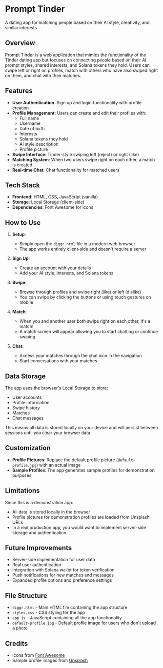 # Prompt Tinder

A dating app for matching people based on their AI style, creativity, and similar interests.

## Overview

Prompt Tinder is a web application that mimics the functionality of the Tinder dating app but focuses on connecting people based on their AI prompt styles, shared interests, and Solana tokens they hold. Users can swipe left or right on profiles, match with others who have also swiped right on them, and chat with their matches.

## Features

- **User Authentication**: Sign up and login functionality with profile creation
- **Profile Management**: Users can create and edit their profiles with:
  - Full name
  - Username
  - Date of birth
  - Interests
  - Solana tokens they hold
  - AI style description
  - Profile picture
- **Swipe Interface**: Tinder-style swiping left (reject) or right (like)
- **Matching System**: When two users swipe right on each other, a match is created
- **Real-time Chat**: Chat functionality for matched users

## Tech Stack

- **Frontend**: HTML, CSS, JavaScript (vanilla)
- **Storage**: Local Storage (client-side)
- **Dependencies**: Font Awesome for icons

## How to Use

1. **Setup**:
   - Simply open the `diggr.html` file in a modern web browser
   - The app works entirely client-side and doesn't require a server

2. **Sign Up**:
   - Create an account with your details
   - Add your AI style, interests, and Solana tokens

3. **Swipe**:
   - Browse through profiles and swipe right (like) or left (dislike)
   - You can swipe by clicking the buttons or using touch gestures on mobile

4. **Match**:
   - When you and another user both swipe right on each other, it's a match!
   - A match screen will appear allowing you to start chatting or continue swiping

5. **Chat**:
   - Access your matches through the chat icon in the navigation
   - Start conversations with your matches

## Data Storage

The app uses the browser's Local Storage to store:
- User accounts
- Profile information
- Swipe history
- Matches
- Chat messages

This means all data is stored locally on your device and will persist between sessions until you clear your browser data.

## Customization

- **Profile Pictures**: Replace the default profile picture (`default-profile.jpg`) with an actual image
- **Sample Profiles**: The app generates sample profiles for demonstration purposes

## Limitations

Since this is a demonstration app:
- All data is stored locally in the browser
- Profile pictures for demonstration profiles are loaded from Unsplash URLs
- In a real production app, you would want to implement server-side storage and authentication

## Future Improvements

- Server-side implementation for user data
- Real user authentication
- Integration with Solana wallet for token verification
- Push notifications for new matches and messages
- Expanded profile options and preference settings

## File Structure

- `diggr.html` - Main HTML file containing the app structure
- `styles.css` - CSS styling for the app
- `app.js` - JavaScript containing all the app functionality
- `default-profile.jpg` - Default profile image for users who don't upload a photo

## Credits

- Icons from [Font Awesome](https://fontawesome.com/)
- Sample profile images from [Unsplash](https://unsplash.com/) 